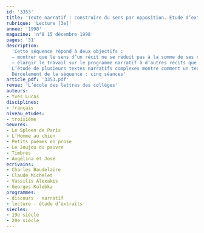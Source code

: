 ```yaml
---
id: '3353'
title: 'Texte narratif : construire du sens par opposition. Étude d’extraits, séquence'
rubrique: 'Lecture [3e]'
annee: '1998'
magazine: 'n°8 15 décembre 1998'
pages: '31'
description: 
  'Cette séquence répond à deux objectifs :
  – montrer que le sens d’un récit ne se réduit pas à la somme de ses constituants (idées, caractères, sentiments...) ;
  – élargir le travail sur le programme narratif à d’autres récits que ceux dont la composition obéit à la logique de l’enchaînement causal.
  L’étude de plusieurs textes narratifs complexes montre comment un texte peut se construire par le jeu des oppositions et comment les éléments en opposition sont orientés pour produire du sens…
  Déroulement de la séquence : cinq séances'
article_pdf: '3353.pdf'
revue: 'L’école des lettres des collèges'
auteurs:
- Yves Lucas
disciplines:
- français
niveau_etudes:
- troisième
oeuvres:
- Le Spleen de Paris
- L’Homme au chien
- Petits poèmes en prose
- Le Joujou du pauvre
- Timbrés
- Angélina et José
ecrivains:
- Charles Baudelaire
- Claude Michelet
- Vassilis Alexakis
- Georges Kolebka
programmes:
- discours - narratif
- lecture - étude d’extraits
siecles:
- 19e siècle
- 20e siècle
---
```

